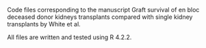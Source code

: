 Code files corresponding to the manuscript Graft survival of en bloc deceased donor kidneys transplants compared with single kidney transplants by White et al.

All files are written and tested using R 4.2.2. 

